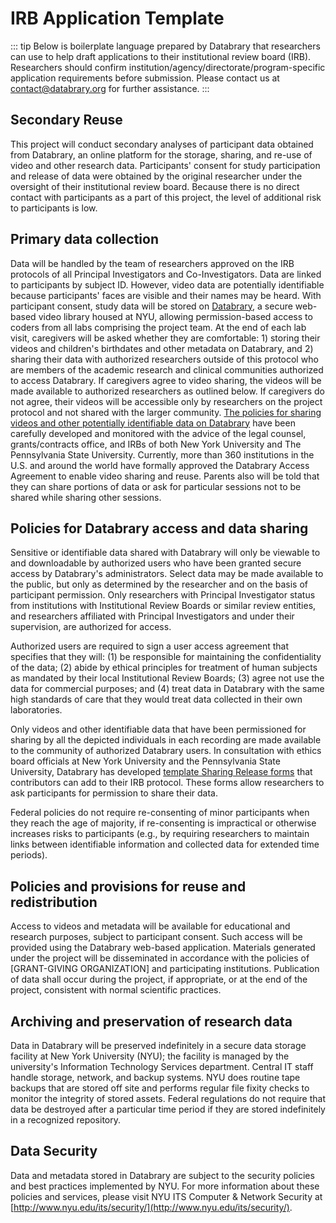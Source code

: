 # IRB Application Template

::: tip
Below is boilerplate language prepared by Databrary that researchers can use to help draft applications to their institutional review board (IRB).
Researchers should confirm institution/agency/directorate/program-specific application requirements before submission.
Please contact us at [contact@databrary.org](mailto:contact@databrary.org) for further assistance.
:::

## Secondary Reuse

This project will conduct secondary analyses of participant data obtained from Databrary, an online platform for the storage, sharing, and re-use of video and other research data. Participants' consent for study participation and release of data were obtained by the original researcher under the oversight of their institutional review board. Because there is no direct contact with participants as a part of this project, the level of additional risk to participants is low.

## Primary data collection

Data will be handled by the team of researchers approved on the IRB protocols of all Principal Investigators and Co-Investigators. Data are linked to participants by subject ID. However, video data are potentially identifiable because participants' faces are visible and their names may be heard. With participant consent, study data will be stored on [Databrary](https://nyu.databrary.org/), a secure web-based video library housed at NYU, allowing permission-based access to coders from all labs comprising the project team. At the end of each lab visit, caregivers will be asked whether they are comfortable: 1) storing their videos and children's birthdates and other metadata on Databrary, and 2) sharing their data with authorized researchers outside of this protocol who are members of the academic research and clinical communities authorized to access Databrary. If caregivers agree to video sharing, the videos will be made available to authorized researchers as outlined below. If caregivers do not agree, their videos will be accessible only by researchers on the project protocol and not shared with the larger community. [The policies for sharing videos and other potentially identifiable data on Databrary](https://databrary.org/resources/policies.html) have been carefully developed and monitored with the advice of the legal counsel, grants/contracts office, and IRBs of both New York University and The Pennsylvania State University. Currently, more than 360 institutions in the U.S. and around the world have formally approved the Databrary Access Agreement to enable video sharing and reuse. Parents also will be told that they can share portions of data or ask for particular sessions not to be shared while sharing other sessions.

## Policies for Databrary access and data sharing

Sensitive or identifiable data shared with Databrary will only be viewable to and downloadable by authorized users who have been granted secure access by Databrary's administrators. Select data may be made available to the public, but only as determined by the researcher and on the basis of participant permission. Only researchers with Principal Investigator status from institutions with Institutional Review Boards or similar review entities, and researchers affiliated with Principal Investigators and under their supervision, are authorized for access.

Authorized users are required to sign a user access agreement that specifies that they will: (1) be responsible for maintaining the confidentiality of the data; (2) abide by ethical principles for treatment of human subjects as mandated by their local Institutional Review Boards; (3) agree not use the data for commercial purposes; and (4) treat data in Databrary with the same high standards of care that they would treat data collected in their own laboratories.

Only videos and other identifiable data that have been permissioned for sharing by all the depicted individuals in each recording are made available to the community of authorized Databrary users. In consultation with ethics board officials at New York University and the Pennsylvania State University, Databrary has developed [template Sharing Release forms](https://www.databrary.org/resources/templates/release-template.html) that contributors can add to their IRB protocol. These forms allow researchers to ask participants for permission to share their data.

Federal policies do not require re-consenting of minor participants when they reach the age of majority, if re-consenting is impractical or otherwise increases risks to participants (e.g., by requiring researchers to maintain links between identifiable information and collected data for extended time periods).

## Policies and provisions for reuse and redistribution

Access to videos and metadata will be available for educational and research purposes, subject to participant consent. Such access will be provided using the Databrary web-based application. Materials generated under the project will be disseminated in accordance with the policies of [GRANT-GIVING ORGANIZATION] and participating institutions. Publication of data shall occur during the project, if appropriate, or at the end of the project, consistent with normal scientific practices.

## Archiving and preservation of research data

Data in Databrary will be preserved indefinitely in a secure data storage facility at New York University (NYU); the facility is managed by the university's Information Technology Services department. Central IT staff handle storage, network, and backup systems. NYU does routine tape backups that are stored off site and performs regular file fixity checks to monitor the integrity of stored assets. Federal regulations do not require that data be destroyed after a particular time period if they are stored indefinitely in a recognized repository.

## Data Security

Data and metadata stored in Databrary are subject to the security policies and best practices implemented by NYU. For more information about these policies and services, please visit NYU ITS Computer & Network Security at [http://www.nyu.edu/its/security/](http://www.nyu.edu/its/security/).
